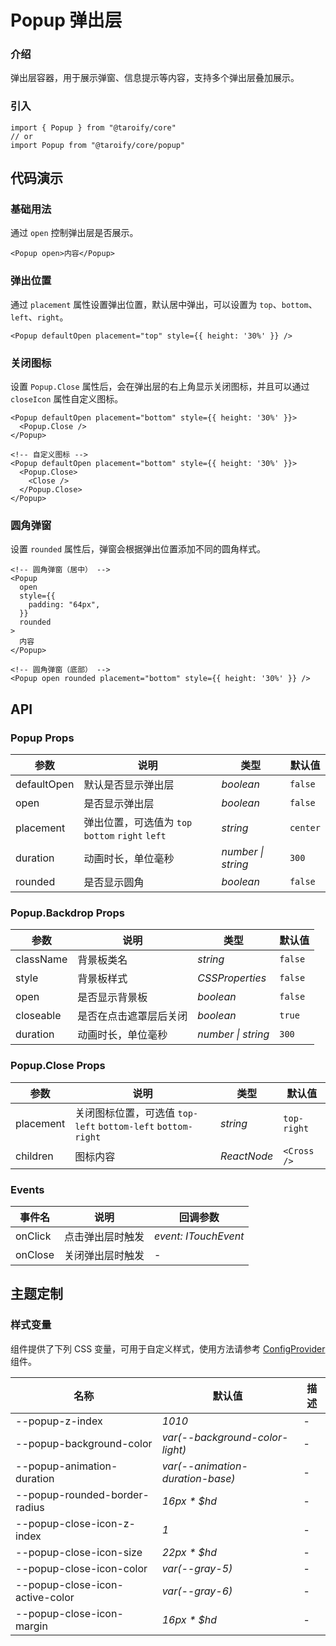 # Popup 弹出层

### 介绍

弹出层容器，用于展示弹窗、信息提示等内容，支持多个弹出层叠加展示。

### 引入

```tsx
import { Popup } from "@taroify/core"
// or
import Popup from "@taroify/core/popup"
```

## 代码演示

### 基础用法

通过 `open` 控制弹出层是否展示。

```tsx
<Popup open>内容</Popup>
```

### 弹出位置

通过 `placement` 属性设置弹出位置，默认居中弹出，可以设置为 `top`、`bottom`、`left`、`right`。

```tsx
<Popup defaultOpen placement="top" style={{ height: '30%' }} />
```

### 关闭图标

设置 `Popup.Close` 属性后，会在弹出层的右上角显示关闭图标，并且可以通过 `closeIcon` 属性自定义图标。

```tsx
<Popup defaultOpen placement="bottom" style={{ height: '30%' }}>
  <Popup.Close />
</Popup>

<!-- 自定义图标 -->
<Popup defaultOpen placement="bottom" style={{ height: '30%' }}>
  <Popup.Close>
    <Close />
  </Popup.Close>
</Popup>
```

### 圆角弹窗

设置 `rounded` 属性后，弹窗会根据弹出位置添加不同的圆角样式。

```tsx
<!-- 圆角弹窗（居中） -->
<Popup
  open
  style={{
    padding: "64px",
  }}
  rounded
>
  内容
</Popup>

<!-- 圆角弹窗（底部） -->
<Popup open rounded placement="bottom" style={{ height: '30%' }} />
```

## API

### Popup Props

| 参数          | 说明                                      | 类型        | 默认值      |
|-------------|-----------------------------------------|-----------|----------|
| defaultOpen | 默认是否显示弹出层                               | _boolean_ | `false`  |
| open        | 是否显示弹出层                                 | _boolean_ | `false`  |
| placement   | 弹出位置，可选值为 `top` `bottom` `right` `left` | _string_  | `center` |
| duration    | 动画时长，单位毫秒                               | _number \| string_  | `300` |
| rounded     | 是否显示圆角                                  | _boolean_ | `false`  |

### Popup.Backdrop Props

| 参数        | 说明          | 类型              | 默认值     |
|-----------|-------------|-----------------|---------|
| className | 背景板类名       | _string_        | `false` |
| style     | 背景板样式       | _CSSProperties_ | `false` |
| open      | 是否显示背景板     | _boolean_       | `false` |
| closeable | 是否在点击遮罩层后关闭 | _boolean_       | `true`  |
| duration  | 动画时长，单位毫秒   | _number \| string_ | `300` |

### Popup.Close Props

| 参数        | 说明                                                 | 类型          | 默认值         |
|-----------|----------------------------------------------------|-------------|-------------|
| placement | 关闭图标位置，可选值 `top-left` `bottom-left` `bottom-right` | _string_    | `top-right` |
| children  | 图标内容                                               | _ReactNode_ | `<Cross />` |

### Events

| 事件名     | 说明       | 回调参数                 |
|---------|----------|----------------------|
| onClick | 点击弹出层时触发 | _event: ITouchEvent_ |
| onClose | 关闭弹出层时触发 | -                    |

## 主题定制

### 样式变量

组件提供了下列 CSS 变量，可用于自定义样式，使用方法请参考 [ConfigProvider](/components/config-provider/) 组件。

| 名称                              | 默认值                              | 描述  |
|---------------------------------|----------------------------------|-----|
| --popup-z-index                 | _1010_                           | -   |
| --popup-background-color        | _var(--background-color-light)_  | -   |
| --popup-animation-duration      | _var(--animation-duration-base)_ | -   |
| --popup-rounded-border-radius   | _16px * $hd_                     | -   |
| --popup-close-icon-z-index      | _1_                              | -   |
| --popup-close-icon-size         | _22px * $hd_                     | -   |
| --popup-close-icon-color        | _var(--gray-5)_                  | -   |
| --popup-close-icon-active-color | _var(--gray-6)_                  | -   |
| --popup-close-icon-margin       | _16px * $hd_                     | -   |
